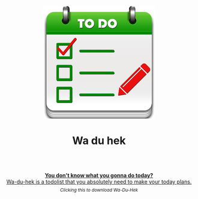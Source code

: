 <div align="center">
	<img src="Media/Logo.png" alt="Wa du hek">
	
<h1 align="center">Wa du hek
</div>
<div align="center">
	<br>
	<p>
		<a href="https://drive.google.com/file/d/1i_gNzYvmlcnR9O-Ja1xd-M4_4yBseNPF/view?usp=sharing">
			<br>
			<b>You don't know what you gonna do today?</b>
			<br>
			Wa-du-hek is a todolist that you absolutely need to make your today plans.
			<br>
		</a>
		<sub><i>Clicking this to download Wa-Du-Hek</i></sub>
	</p>
	<br>
	<br>
	<br>
</div>
